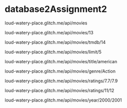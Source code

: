 # database2Assignment2

loud-watery-place.glitch.me/api/movies 

loud-watery-place.glitch.me/api/movies/13 

loud-watery-place.glitch.me/api/movies/tmdb/14 

loud-watery-place.glitch.me/api/movies/limit/5

loud-watery-place.glitch.me/api/movies/title/american

loud-watery-place.glitch.me/api/movies/genre/Action

loud-watery-place.glitch.me/api/movies/ratings/7.7/7.9

loud-watery-place.glitch.me/api/movies/ratings/11/12

loud-watery-place.glitch.me/api/movies/year/2000/2001





